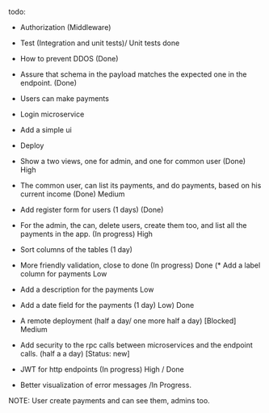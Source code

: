 todo:

* Authorization (Middleware)
* Test (Integration and unit tests)/ Unit tests done
* How to prevent DDOS (Done)
* Assure that schema in the payload matches the expected one in the endpoint. (Done)
* Users can make payments
* Login microservice
* Add a simple ui
* Deploy

* Show a two views, one for admin, and one for common user (Done) High
* The common user, can list its payments, and do payments, based on his current income (Done) Medium
* Add register form for users (1 days) (Done)
* For the admin, the can, delete users, create them too, and list all the payments in the app. (In progress) High 
* Sort columns of the tables (1 day)
* More friendly validation, close to done (In progress) Done
(* Add a label column for payments Low
* Add a description for the payments  Low
* Add a date field for the payments (1 day)  Low) Done
* A remote deployment (half a day/ one more half a day) [Blocked] Medium
* Add security to the rpc calls between microservices and the endpoint calls. (half a a day) [Status: new]
* JWT for http endpoints (In progress) High / Done

* Better visualization of error messages /In Progress.

NOTE: User create payments and can see them, admins too.